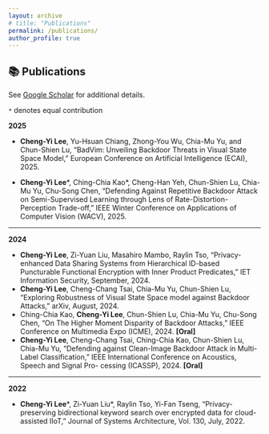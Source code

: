 ```yaml
---
layout: archive
# title: "Publications"
permalink: /publications/
author_profile: true
---
```


## 📚 Publications


See [Google Scholar](https://scholar.google.com/citations?user=rChf7L4AAAAJ) for additional details.

`*` denotes equal contribution


**2025**
* **Cheng-Yi Lee**, Yu-Hsuan Chiang, Zhong-You Wu, Chia-Mu Yu, and Chun-Shien Lu, “BadVim: Unveiling Backdoor Threats in Visual State Space Model,” European Conference on Artificial Intelligence (ECAI), 2025. 

* **Cheng-Yi Lee**\*, Ching-Chia Kao\*, Cheng-Han Yeh, Chun-Shien Lu, Chia-Mu Yu, Chu-Song Chen, “Defending Against Repetitive Backdoor Attack on Semi-Supervised Learning through Lens of Rate-Distortion-Perception Trade-off,” IEEE Winter Conference on Applications of Computer Vision (WACV), 2025. <a href="https://arxiv.org/pdf/2407.10180"><i class="fas fa-fw fa-link zoom" aria-hidden="true"></i></a><a href="https://github.com/chengyi-chris/UPure"><i class="fab fa-fw fa-github zoom" aria-hidden="true"></i></a>

---

**2024**
* **Cheng-Yi Lee**, Zi-Yuan Liu, Masahiro Mambo, Raylin Tso, “Privacy-enhanced Data Sharing Systems from Hierarchical ID-based Puncturable Functional Encryption with Inner Product Predicates,” IET Information Security, September, 2024. <a href="https://ietresearch.onlinelibrary.wiley.com/doi/full/10.1049/2024/5535196"><i class="fas fa-fw fa-link zoom" aria-hidden="true"></i></a><a href="https://github.com/chengyi-chris/HIBP-IPFE"><i class="fab fa-fw fa-github zoom" aria-hidden="true"></i></a>
* **Cheng-Yi Lee**, Cheng-Chang Tsai, Chia-Mu Yu, Chun-Shien Lu, “Exploring Robustness of Visual State Space model against Backdoor Attacks,” arXiv, August, 2024. <a href="https://arxiv.org/abs/2408.11679"><i class="fas fa-fw fa-link zoom" aria-hidden="true"></i></a>
* Ching-Chia Kao, **Cheng-Yi Lee**, Chun-Shien Lu, Chia-Mu Yu, Chu-Song Chen, “On The Higher Moment Disparity of Backdoor Attacks,” IEEE Conference on Multimedia Expo (ICME), 2024. **[Oral]**  <a href="https://ieeexplore.ieee.org/document/10687873"><i class="fas fa-fw fa-link zoom" aria-hidden="true"></i></a>
* **Cheng-Yi Lee**, Cheng-Chang Tsai, Ching-Chia Kao, Chun-Shien Lu, Chia-Mu Yu, “Defending against Clean-Image Backdoor Attack in Multi-Label Classification,” IEEE International Conference on Acoustics, Speech and Signal Pro- cessing (ICASSP), 2024. **[Oral]**  <a href="https://ieeexplore.ieee.org/abstract/document/10447895"><i class="fas fa-fw fa-link zoom" aria-hidden="true"></i></a>

---

**2022**
* **Cheng-Yi Lee**\*, Zi-Yuan Liu\*, Raylin Tso, Yi-Fan Tseng, “Privacy-preserving bidirectional keyword search over encrypted data for cloud-assisted IIoT,” Journal of Systems Architecture, Vol. 130, July, 2022. <a href="https://www.sciencedirect.com/science/article/pii/S1383762122001631"><i class="fas fa-fw fa-link zoom" aria-hidden="true"></i></a><a href="https://github.com/chengyi-chris/PAEBKS"><i class="fab fa-fw fa-github zoom" aria-hidden="true"></i></a>

